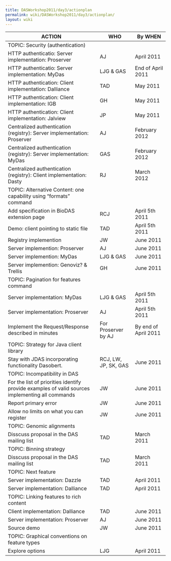 ```yaml
---
title: DASWorkshop2011/day3/actionplan
permalink: wiki/DASWorkshop2011/day3/actionplan/
layout: wiki
---
```


| ACTION                                                                                          | WHO                  | By WHEN              |
|-------------------------------------------------------------------------------------------------|----------------------|----------------------|
| TOPIC: Security (authentication)                                                                |
| HTTP authenticatio: Server implementation: Proserver                                            | AJ                   | April 2011           |
| HTTP authenticatio: Server implementation: MyDas                                                | LJG & GAS            | End of April 2011    |
| HTTP authentication: Client implementation: Dalliance                                           | TAD                  | May 2011             |
| HTTP authentication: Client implementation: IGB                                                 | GH                   | May 2011             |
| HTTP authentication: Client implementation: Jalview                                             | JP                   | May 2011             |
| Centralized authentication (registry): Server implementation: Proserver                         | AJ                   | February 2012        |
| Centralized authentication (registry): Server implementation: MyDas                             | GAS                  | February 2012        |
| Centralized authentication (registry): Client implementation: Dasty                             | RJ                   | March 2012           |
| TOPIC: Alternative Content: one capability using “formats” command                              |
| Add specification in BioDAS extension page                                                      | RCJ                  | April 5th 2011       |
| Demo: client pointing to static file                                                            | TAD                  | April 5th 2011       |
| Registry implemention                                                                           | JW                   | June 2011            |
| Server implemention: Proserver                                                                  | AJ                   | June 2011            |
| Server implemention: MyDas                                                                      | LJG & GAS            | June 2011            |
| Server implemention: Genoviz? & Trellis                                                         | GH                   | June 2011            |
| TOPIC: Pagination for features command                                                          |
| Server implementation: MyDas                                                                    | LJG & GAS            | April 5th 2011       |
| Server implementation: Proserver                                                                | AJ                   | April 5th 2011       |
| Implement the Request/Response described in minutes                                             | For Proserver by AJ  | By end of April 2011 |
| TOPIC: Strategy for Java client library                                                         |
| Stay with JDAS incorporating functionality Dasobert.                                            | RCJ, LW, JP, SK, GAS | June 2011            |
| TOPIC: Incompatibility in DAS                                                                   |
| For the list of priorities identify provide examples of valid sources implementing all commands | JW                   | June 2011            |
| Report primary error                                                                            | JW                   | June 2011            |
| Allow no limits on what you can register                                                        | JW                   | June 2011            |
| TOPIC: Genomic alignments                                                                       |
| Disscuss proposal in the DAS mailing list                                                       | TAD                  | March 2011           |
| TOPIC: Binning strategy                                                                         |
| Disscuss proposal in the DAS mailing list                                                       | TAD                  | March 2011           |
| TOPIC: Next feature                                                                             |
| Server implementation: Dazzle                                                                   | TAD                  | April 2011           |
| Server implementation: Dalliance                                                                | TAD                  | April 2011           |
| TOPIC: Linking features to rich content                                                         |
| Client implementation: Dalliance                                                                | TAD                  | June 2011            |
| Server implementation: Proserver                                                                | AJ                   | June 2011            |
| Source demo                                                                                     | JW                   | June 2011            |
| TOPIC: Graphical conventions on feature types                                                   |
| Explore options                                                                                 | LJG                  | April 2011           |


